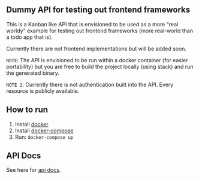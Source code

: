 ## Dummy API for testing out frontend frameworks

This is a Kanban like API that is envisioned to be used as a more "real worldy" example for testing
out frontend frameworks (more real-world than a todo app that is).

Currently there are not frontend implementations but will be added soon.

`NOTE`: The API is envisioned to be run within a docker container (for easier portability) but
you are free to build the project locally (using stack) and run the generated binary.

`NOTE 2`: Currently there is not authentication built into the API. Every resource is
publicly available.

## How to run

1. Install [docker](https://docs.docker.com/engine/installation/)
2. Install [docker-compose](https://docs.docker.com/compose/install/)
3. Run: `docker-compose up`

## API Docs

See here for [api docs](https://github.com/denibertovic/dummy-api/tree/master/docs).

